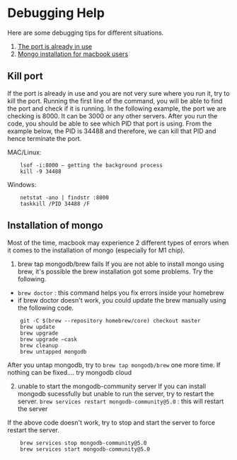 # Debugging Help
Here are some debugging tips for different situations. 
1. [The port is already in use](#kill-port)
2. [Mongo installation for macbook users](#installation-of-mongo)


## Kill port
If the port is already in use and you are not very sure where you run it, try to kill the port. Running the first line of the command, you will be able to find the port and check if it is running. In the following example, the port we are checking is 8000. It can be 3000 or any other servers. After you run the code, you should be able to see which PID that port is using. From the example below, the PID is 34488 and therefore, we can kill that PID and hence terminate the port. 

MAC/Linux: 
```
    lsof -i:8000 — getting the background process
    kill -9 34488
```

Windows:
```
    netstat -ano | findstr :8000
    taskkill /PID 34488 /F
```

## Installation of mongo
Most of the time, macbook may experience 2 different types of errors when it comes to the installation of mongo (especially for M1 chip). 
1. brew tap mongodb/brew fails
If you are not able to install mongo using brew, it's possible the brew installation got some problems. Try the following. 
- ``` brew doctor ``` : this command helps you fix errors inside your homebrew
- if brew doctor doesn't work, you could update the brew manually using the following code. 

```
    git -C $(brew --repository homebrew/core) checkout master
    brew update
    brew upgrade
    brew upgrade —cask
    brew cleanup
    brew untapped mongodb
```

After you untap mongodb, try to ```brew tap mongodb/brew``` one more time. If nothing can be fixed.... try mongodb cloud

2. unable to start the mongodb-community server
If you can install mongodb sucessfully but unable to run the server, try to restart the server. 
```brew services restart mongodb-community@5.0``` : this will restart the server

If the above code doesn't work, try to stop and start the server to force restart the server. 

```
    brew services stop mongodb-community@5.0
    brew services start mongodb-community@5.0
```
